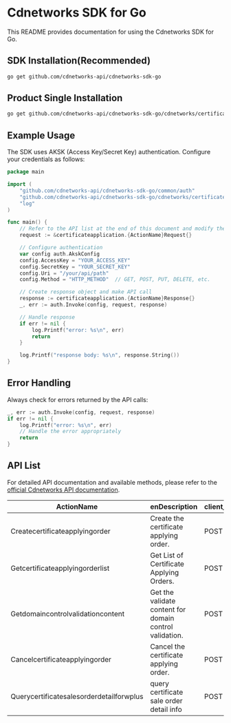 # Cdnetworks SDK for Go

This README provides documentation for using the Cdnetworks SDK for Go.

## SDK Installation(Recommended)

```bash
go get github.com/cdnetworks-api/cdnetworks-sdk-go
```

## Product Single Installation

```bash
go get github.com/cdnetworks-api/cdnetworks-sdk-go/cdnetworks/certificateapplication
```

## Example Usage

The SDK uses AKSK (Access Key/Secret Key) authentication. Configure your credentials as follows:

```go
package main

import (
    "github.com/cdnetworks-api/cdnetworks-sdk-go/common/auth"
    "github.com/cdnetworks-api/cdnetworks-sdk-go/cdnetworks/certificateapplication"
    "log"
)

func main() {
	// Refer to the API list at the end of this document and modify the corresponding {ActionName}, Method, and Uri
    request := &certificateapplication.{ActionName}Request{}

    // Configure authentication
    var config auth.AkskConfig
    config.AccessKey = "YOUR_ACCESS_KEY"
    config.SecretKey = "YOUR_SECRET_KEY"
    config.Uri = "/your/api/path"
    config.Method = "HTTP_METHOD"  // GET, POST, PUT, DELETE, etc.

    // Create response object and make API call
    response := certificateapplication.{ActionName}Response{}
    _, err := auth.Invoke(config, request, response)

    // Handle response
    if err != nil {
        log.Printf("error: %s\n", err)
        return
    }

    log.Printf("response body: %s\n", response.String())
}
```

## Error Handling

Always check for errors returned by the API calls:

```go
_, err := auth.Invoke(config, request, response)
if err != nil {
    log.Printf("error: %s\n", err)
    // Handle the error appropriately
    return
}
```

## API List
For detailed API documentation and available methods, please refer to the [official Cdnetworks API documentation](https://docs.cdnetworks.com/en/cdn/apidocs).

| ActionName | enDescription | client_methods | uri |
| --- | --- | --- | --- |
| Createcertificateapplyingorder | Create the certificate applying order. | POST | /api/certificate/order/create |
| Getcertificateapplyingorderlist | Get List of Certificate Applying Orders. | POST | /api/certificate/order/list |
| Getdomaincontrolvalidationcontent | Get the validate content for domain control validation. | POST | /api/certificate/order/domain/validate/info |
| Cancelcertificateapplyingorder | Cancel the certificate applying order. | POST | /api/certificate/order/cancel |
| Querycertificatesalesorderdetailforwplus | query certificate sale order detail info | POST | /api/certificate/order/detail |